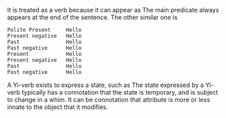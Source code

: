 

It is treated as a verb because it can appear as
The main predicate always appears at the end
of the sentence. The other similar one is

  ~~~
  Polite Present     Hello 
  Present negative   Hello 
  Past               Hello 
  Past negative      Hello 
  Present            Hello 
  Present negative   Hello 
  Past               Hello 
  Past negative      Hello 
  ~~~

A Yi-verb exists to express a state, such as 
The state expressed by a Yi-verb typically has a connotation that
the state is temporary, and is subject to change in a whim. It can be
connotation that attribute is more or less innate to the object that
it modifies.
